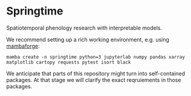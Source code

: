 # Springtime
Spatiotemporal phenology research with interpretable models.

We recommend setting up a rich working environment, e.g. using [mambaforge](https://mamba.readthedocs.io/en/latest/installation.html#installation):

```
mamba create -n springtime python=3 jupyterlab numpy pandas xarray matplotlib cartopy requests pytest isort black
```

We anticipate that parts of this repository might turn into self-contained packages. At that stage we will clarify the exact reqruiements in those packages.
